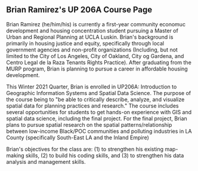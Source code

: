 ## Brian Ramirez's UP 206A Course Page
Brian Ramirez (he/him/his) is currently a first-year community economuc development and housing concentration student pursuing a Master of Urban and Regional Planning at UCLA Luskin. Brian's background is primarily in housing justice and equity, specifically through local government agencies and non-profit organizations (Including, but not limited to the City of Los Angeles, City of Oakland, City og Gardena, and Centro Legal de la Raza Tenants Rights Practice). After graduating from the MURP program, Brian is planning to pursue a career in affordable housing development. 

This Winter 2021 Quarter, Brian is enrolled in UP206A: Introduction to Geographic Information Systems and Spatial Data Science. The purpose of the course being to "be able to critically describe, analyze, and visualize spatial data for planning practices and research." The course includes several opportunities for students to get hands-on experience with GIS and spatial data science, including the final project. For the final project, Brian plans to pursue spatial research on the spatial patterns/relationship between low-income Black/POC communities and polluting industries in LA County (specifically South-East LA and the Inland Empire)

Brian's objectives for the class are: (1) to strengthen his existing map-making skills, (2) to build his coding skills, and (3) to strengthen his data analysis and management skills. 
